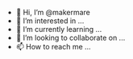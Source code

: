 - 👋 Hi, I’m @makermare
- 👀 I’m interested in ...
- 🌱 I’m currently learning ...
- 💞️ I’m looking to collaborate on ...
- 📫 How to reach me ...

<!---
makermare/makermare is a ✨ special ✨ repository because its `README.md` (this file) appears on your GitHub profile.
You can click the Preview link to take a look at your changes.
--->

